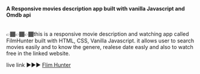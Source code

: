 <strong> A Responsive movies description app built with vanilla Javascript and Omdb api </strong>
<br>
<br>
<br>
👉🏾👉🏾👉🏾this is a responsive movie description and watching app called FilmHunter built with HTML, CSS, Vanilla Javascript. 
it allows user to search movies easily and to know the genere, realese date easly and also to watch free in the linked website.
<br>

live link ▶▶▶ [Flim Hunter](https://john-film-hunter.netlify.app/)
